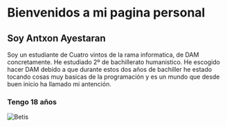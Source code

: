 #  Bienvenidos a mi pagina personal  #

## Soy Antxon Ayestaran ##
Soy un estudiante de Cuatro vintos de la rama informatica, de DAM concretamente.
He estudiado 2º de bachillerato humanistico.
He escogido hacer DAM debido a que durante estos dos años de bachiller he estado tocando cosas muy basicas de la programación y es un mundo que desde buen inicio ha llamado mi antención.
### Tengo 18 años ###
  
![Betis](https://historiasdepamplona.files.wordpress.com/2017/01/cuatro-vientos.jpg)
